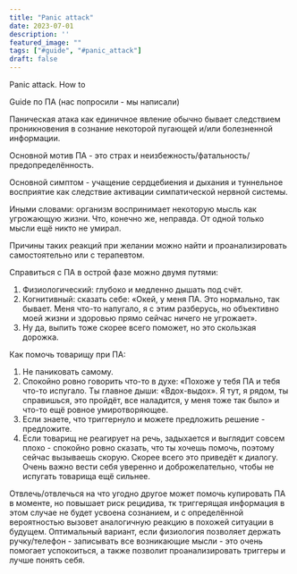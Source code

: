 ```yaml
---
title: "Panic attack"
date: 2023-07-01
description: ''
featured_image: ""
tags: ["#guide", "#panic_attack"]
draft: false
---
```


Panic attack. How to

Guide по ПА (нас попросили - мы написали)

Паническая атака как единичное явление обычно бывает следствием проникновения в сознание некоторой пугающей и/или болезненной информации.

Основной мотив ПА - это страх и неизбежность/фатальность/предопределённость.

Основной симптом - учащение сердцебиения и дыхания и туннельное восприятие как следствие активации симпатической нервной системы.

Иными словами: организм воспринимает некоторую мысль как угрожающую жизни. Что, конечно же, неправда. От одной только мысли ещё никто не умирал.

Причины таких реакций при желании можно найти и проанализировать самостоятельно или с терапевтом. 

Справиться с ПА в острой фазе можно двумя путями: 
1. Физиологический: глубоко и медленно дышать под счёт.
2. Когнитивный: сказать себе: «Окей, у меня ПА. Это нормально, так бывает. Меня что-то напугало, я с этим разберусь, но объективно моей жизни и здоровью прямо сейчас ничего не угрожает». 
3. Ну да, выпить тоже скорее всего поможет, но это скользкая дорожка.

Как помочь товарищу при ПА:
1. Не паниковать самому.
2. Спокойно ровно говорить что-то в духе: «Похоже у тебя ПА и тебя что-то испугало. Ты главное дыши: «Вдох-выдох». Я тут, я рядом, ты справишься, это пройдёт, все наладится, у меня тоже так было» и что-то ещё ровное умиротворяющее.
3. Если знаете, что триггернуло и можете предложить решение - предложите.
4. Если товарищ не реагирует на речь,  задыхается и выглядит совсем плохо - спокойно ровно сказать, что ты хочешь помочь, поэтому сейчас вызываешь скорую. Скорее всего это приведёт к диалогу.
Очень важно вести себя уверенно и доброжелательно, чтобы не испугать товарища ещё сильнее.

Отвлечь/отвлечься на что угодно другое может помочь купировать ПА в моменте, но повышает риск рецидива, тк триггерящая информация в этом случае не будет усвоена сознанием, и с определённой вероятностью вызовет аналогичную реакцию в похожей ситуации в будущем. 
Оптимальный вариант, если физиология позволяет держать ручку/телефон - записывать все возникающие мысли - это очень помогает успокоиться, а также позволит проанализировать триггеры и лучше понять себя.